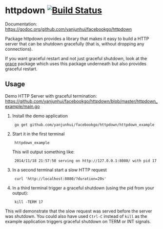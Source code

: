 httpdown [![Build Status](https://secure.travis-ci.org/facebookgo/httpdown.png)](https://travis-ci.org/facebookgo/httpdown)
========

Documentation: https://godoc.org/github.com/yanjunhui/facebookgo/httpdown

Package httpdown provides a library that makes it easy to build a HTTP server
that can be shutdown gracefully (that is, without dropping any connections).

If you want graceful restart and not just graceful shutdown, look at the
[grace](https://github.com/yanjunhui/facebookgo/grace) package which uses this package
underneath but also provides graceful restart.

Usage
-----

Demo HTTP Server with graceful termination:
https://github.com/yanjunhui/facebookgo/httpdown/blob/master/httpdown_example/main.go

1. Install the demo application

        go get github.com/yanjunhui/facebookgo/httpdown/httpdown_example

1. Start it in the first terminal

        httpdown_example

   This will output something like:

        2014/11/18 21:57:50 serving on http://127.0.0.1:8080/ with pid 17

1. In a second terminal start a slow HTTP request

        curl 'http://localhost:8080/?duration=20s'

1. In a third terminal trigger a graceful shutdown (using the pid from your output):

        kill -TERM 17

This will demonstrate that the slow request was served before the server was
shutdown. You could also have used `Ctrl-C` instead of `kill` as the example
application triggers graceful shutdown on TERM or INT signals.
